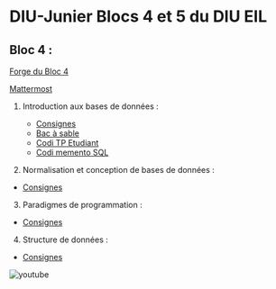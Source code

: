 # DIU-Junier Blocs 4 et 5 du DIU EIL



## Bloc 4 :

[Forge du Bloc 4](https://forge.univ-lyon1.fr/diu-eil/bloc4)

[Mattermost](https://portail.lyc-la-martiniere-diderot.ac-lyon.fr)

1. Introduction aux bases de données :
   * [Consignes](bloc4/BDD/README.md)
   * [Bac à sable](bloc4/BDD/sandbox)
   * [Codi TP Etudiant](https://codi-lyon.beta.education.fr/s/Wvc59evTu#)
   * [Codi memento SQL](https://codi-lyon.beta.education.fr/GMedgMDXQBaXHMhlErJLPw#)

2.   Normalisation et conception de bases de données :
  * [Consignes](bloc4/BDD_Conception_Normalisation/README.md)

3.  Paradigmes de programmation :
   * [Consignes](bloc4/Paradigmes/README.md)
  
4. Structure de données :
  * [Consignes](bloc4/2_structures_de_donnees/README.md)
  
  ![youtube](https://cloud-lyon.beta.education.fr/s/q9eZFEWtDoR5aBG/preview)

 
